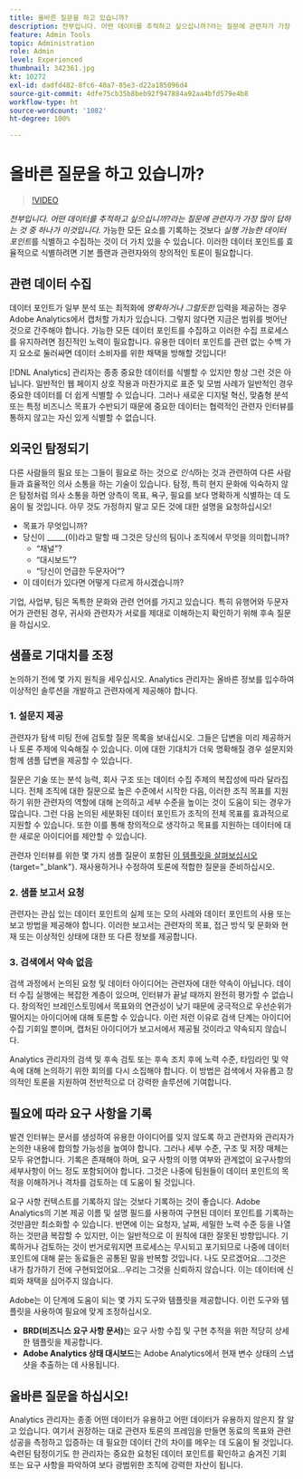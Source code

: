 ```yaml
---
title: 올바른 질문을 하고 있습니까?
description: 전부입니다. 어떤 데이터를 추적하고 싶으십니까?라는 질문에 관련자가 가장 많이 답하는 것 중 하나가 이것입니다. 가능한 모든 요소를 기록하는 것보다 실행 가능한 데이터 포인트를 식별하고 수집하는 것이 더 가치 있을 수 있습니다. 이러한 데이터 포인트를 효율적으로 식별하려면 기본 플랜과 관련자와의 창의적인 토론이 필요합니다.
feature: Admin Tools
topic: Administration
role: Admin
level: Experienced
thumbnail: 342361.jpg
kt: 10272
exl-id: dadfd482-8fc6-40a7-85e3-d22a185096d4
source-git-commit: 4dfe75cb35b8beb92f947884a92aa4bfd579e4b8
workflow-type: ht
source-wordcount: '1082'
ht-degree: 100%

---
```


# 올바른 질문을 하고 있습니까?

>[!VIDEO](https://video.tv.adobe.com/v/342361/?quality=12&learn=on)

_전부입니다._ _어떤 데이터를 추적하고 싶으십니까?라는 질문에 관련자가 가장 많이 답하는 것 중 하나가 이것입니다._ 가능한 모든 요소를 기록하는 것보다 _실행 가능한 데이터 포인트_&#x200B;를 식별하고 수집하는 것이 더 가치 있을 수 있습니다. 이러한 데이터 포인트를 효율적으로 식별하려면 기본 플랜과 관련자와의 창의적인 토론이 필요합니다.

## 관련 데이터 수집

데이터 포인트가 일부 분석 또는 최적화에 _명확하거나_ _그럴듯한_ 입력을 제공하는 경우 Adobe Analytics에서 캡처할 가치가 있습니다. 그렇지 않다면 지금은 범위를 벗어난 것으로 간주해야 합니다. 가능한 모든 데이터 포인트를 수집하고 이러한 수집 프로세스를 유지하려면 점진적인 노력이 필요합니다. 유용한 데이터 포인트를 관련 없는 수백 가지 요소로 둘러싸면 데이터 소비자를 위한 채택을 방해할 것입니다!

[!DNL Analytics] 관리자는 종종 중요한 데이터를 식별할 수 있지만 항상 그런 것은 아닙니다. 일반적인 웹 페이지 상호 작용과 마찬가지로 표준 및 모범 사례가 일반적인 경우 중요한 데이터를 더 쉽게 식별할 수 있습니다. 그러나 새로운 디지털 혁신, 맞춤형 분석 또는 특정 비즈니스 목표가 수반되기 때문에 중요한 데이터는 협력적인 관련자 인터뷰를 통하지 않고는 자신 있게 식별할 수 없습니다.

## 외국인 탐정되기

다른 사람들의 필요 또는 그들이 필요로 하는 것으로 _인식_&#x200B;하는 것과 관련하여 다른 사람들과 효율적인 의사 소통을 하는 기술이 있습니다. 탐정, 특히 현지 문화에 익숙하지 않은 탐정처럼 의사 소통을 하면 양측이 목표, 욕구, 필요를 보다 명확하게 식별하는 데 도움이 될 것입니다. 아무 것도 가정하지 말고 모든 것에 대한 설명을 요청하십시오!

* 목표가 무엇입니까?
* 당신이 _____(이)라고 말할 때 그것은 당신의 팀이나 조직에서 무엇을 의미합니까?
   * “채널”?
   * “대시보드”?
   * “당신이 언급한 두문자어”?
* 이 데이터가 있다면 어떻게 다르게 하시겠습니까?

기업, 사업부, 팀은 독특한 문화와 관련 언어를 가지고 있습니다. 특히 유행어와 두문자어가 관련된 경우, 귀사와 관련자가 서로를 제대로 이해하는지 확인하기 위해 후속 질문을 하십시오.

## 샘플로 기대치를 조정

논의하기 전에 몇 가지 원칙을 세우십시오. Analytics 관리자는 올바른 정보를 입수하여 이상적인 솔루션을 개발하고 관련자에게 제공해야 합니다.

### 1. 설문지 제공

관련자가 탐색 미팅 전에 검토할 질문 목록을 보내십시오. 그들은 답변을 미리 제공하거나 토론 주제에 익숙해질 수 있습니다. 이에 대한 기대치가 더욱 명확해질 경우 설문지와 함께 샘플 답변을 제공할 수 있습니다.

질문은 기술 또는 분석 능력, 회사 구조 또는 데이터 수집 주제의 복잡성에 따라 달라집니다. 전체 조직에 대한 질문으로 높은 수준에서 시작한 다음, 이러한 조직 목표를 지원하기 위한 관련자의 역할에 대해 논의하고 세부 수준을 높이는 것이 도움이 되는 경우가 많습니다. 그런 다음 논의된 세분화된 데이터 포인트가 조직의 전체 목표를 효과적으로 지원할 수 있습니다. 또한 이를 통해 창의적으로 생각하고 목표를 지원하는 데이터에 대한 새로운 아이디어를 제안할 수 있습니다.

관련자 인터뷰를 위한 몇 가지 샘플 질문이 포함된 [이 템플릿을 살펴보십시오](assets/stakeholder-questionnaire.pdf){target=&quot;_blank&quot;}. 재사용하거나 수정하여 토론에 적합한 질문을 준비하십시오.

### 2. 샘플 보고서 요청

관련자는 관심 있는 데이터 포인트의 실제 또는 모의 사례와 데이터 포인트의 사용 또는 보고 방법을 제공해야 합니다. 이러한 보고서는 관련자의 목표, 접근 방식 및 문화와 현재 또는 이상적인 상태에 대한 또 다른 정보를 제공합니다.

### 3. 검색에서 약속 없음

검색 과정에서 논의된 요청 및 데이터 아이디어는 관련자에 대한 약속이 아닙니다. 데이터 수집 실행에는 복잡한 계층이 있으며, 인터뷰가 끝날 때까지 완전히 평가할 수 없습니다. 창의적인 브레인스토밍에서 목표와의 연관성이 낮기 때문에 궁극적으로 우선순위가 떨어지는 아이디어에 대해 토론할 수 있습니다. 이런 저런 이유로 검색 단계는 아이디어 수집 기회일 뿐이며, 캡처된 아이디어가 보고서에서 제공될 것이라고 약속되지 않습니다.

Analytics 관리자의 검색 및 후속 검토 또는 후속 조치 후에 노력 수준, 타임라인 및 약속에 대해 논의하기 위한 회의를 다시 소집해야 합니다. 이 방법은 검색에서 자유롭고 창의적인 토론을 지원하여 전반적으로 더 강력한 솔루션에 기여합니다.

## 필요에 따라 요구 사항을 기록

발견 인터뷰는 문서를 생성하여 유용한 아이디어를 잊지 않도록 하고 관련자와 관리자가 논의한 내용에 합의할 가능성을 높여야 합니다. 그러나 세부 수준, 구조 및 저장 매체는 모두 유연합니다. 기록은 존재해야 하며, 요구 사항의 이행 여부와 관계없이 요구사항의 세부사항이 어느 정도 포함되어야 합니다. 그것은 나중에 팀원들이 데이터 포인트의 목적을 이해하거나 격차를 검토하는 데 도움이 될 것입니다.

요구 사항 컨텍스트를 기록하지 않는 것보다 기록하는 것이 좋습니다. Adobe Analytics의 기본 제공 이름 및 설명 필드를 사용하여 구현된 데이터 포인트를 기록하는 것만큼만 최소화할 수 있습니다. 반면에 이는 요청자, 날짜, 세밀한 노력 수준 등을 나열하는 것만큼 복잡할 수 있지만, 이는 일반적으로 이 원칙에 대한 잘못된 방향입니다. 기록하거나 검토하는 것이 번거로워지면 프로세스는 무시되고 포기되므로 나중에 데이터 포인트에 대해 묻는 동료들은 공통된 말을 반복할 것입니다. 나도 모르겠어요…그것은 내가 참가하기 전에 구현되었어요…우리는 그것을 신뢰하지 않습니다. 이는 데이터에 신뢰와 채택을 심어주지 않습니다.

Adobe는 이 단계에 도움이 되는 몇 가지 도구와 템플릿을 제공합니다. 이런 도구와 템플릿을 사용하여 필요에 맞게 조정하십시오.

* **BRD(비즈니스 요구 사항 문서)**&#x200B;는 요구 사항 수집 및 구현 추적을 위한 적당히 상세한 템플릿을 제공합니다.
* **Adobe Analytics 상태 대시보드**&#x200B;는 Adobe Analytics에서 현재 변수 상태의 스냅샷을 추출하는 데 사용됩니다.

## 올바른 질문을 하십시오!

Analytics 관리자는 종종 어떤 데이터가 유용하고 어떤 데이터가 유용하지 않은지 잘 알고 있습니다. 여기서 권장하는 대로 관련자 토론의 프레임을 만들면 동료의 목표와 관련 성공을 측정하고 입증하는 데 필요한 데이터 간의 차이를 메우는 데 도움이 될 것입니다. 숙련된 탐정이기도 한 관리자는 중요한 요청된 데이터 포인트를 확인하고 숨겨진 기회 또는 요구 사항을 파악하여 보다 광범위한 조직에 강력한 자산이 됩니다.
